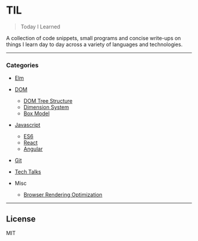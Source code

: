 # TIL

> Today I Learned

A collection of code snippets, small programs and concise write-ups on things I learn day to day across a variety of languages and technologies.

---

### Categories

- [Elm](https://github.com/Bema/til/tree/master/elm)

- [DOM](https://github.com/Bema/til/tree/master/DOM)
  - [DOM Tree Structure](https://github.com/Bema/til/blob/master/DOM/tree-structure.md)
  - [Dimension System](https://github.com/Bema/til/blob/master/DOM/document-coordinate-system.md)
  - [Box Model](https://github.com/Bema/til/blob/master/DOM/box-model.md)

- [Javascript](https://github.com/Bema/til/tree/master/javascript)
  - [ES6](https://github.com/Bema/til/tree/master/javascript/es6)
  - [React](https://github.com/Bema/til/tree/master/javascript/react)
  - [Angular](https://github.com/Bema/til/tree/master/javascript/angular)

- [Git](https://github.com/Bema/til/tree/master/git)

- [Tech Talks](https://github.com/Bema/til/blob/master/talks/NOTES.md)

- Misc
  - [Browser Rendering Optimization](https://github.com/Bema/til/blob/master/browser-optimization/NOTES.md)

---
## License

MIT
